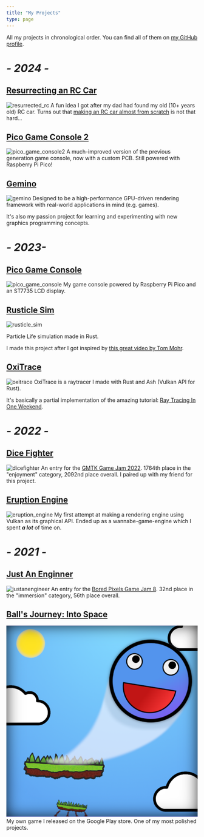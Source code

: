 ```yaml
---
title: "My Projects"
type: page
---
```


All my projects in chronological order.
You can find all of them on [my GitHub profile](https://github.com/GameWin221).

# *- 2024 -*
## [Resurrecting an RC Car](http://gamewin221.github.io/posts/ressurection_of_an_rc_car/)
![resurrected_rc](/images/rccar.png)
A fun idea I got after my dad had found my old (10+ years old) RC car. Turns out that [making an RC car almost from scratch](http://gamewin221.github.io/posts/ressurection_of_an_rc_car/) is not that hard...

## [Pico Game Console 2](https://github.com/GameWin221/PicoGameConsole)
![pico_game_console2](/images/picogameconsole2.png)
A much-improved version of the previous generation game console, now with a custom PCB. Still powered with Raspberry Pi Pico!

## [Gemino](https://github.com/GameWin221/Gemino)
![gemino](/images/EarlyGPUOcclusionCullingTests2.png)
Designed to be a high-performance GPU-driven rendering framework with real-world applications in mind (e.g. games).

It's also my passion project for learning and experimenting with new graphics programming concepts.

# *- 2023-*
## [Pico Game Console](https://github.com/GameWin221/PicoGameConsole)
![pico_game_console](/images/picogameconsole.png)
My game console powered by Raspberry Pi Pico and an ST7735 LCD display.

## [Rusticle Sim](https://github.com/GameWin221/rusticle_sim)
![rusticle_sim](https://user-images.githubusercontent.com/72656547/213253052-80e923ca-bf12-468b-8061-5dea9737a4b3.png)

Particle Life simulation made in Rust.

I made this project after I got inspired by [this great video by Tom Mohr](https://www.youtube.com/watch?v=p4YirERTVF0).

## [OxiTrace](https://github.com/GameWin221/oxi-trace)
![oxitrace](/images/oxitrace.png)
OxiTrace is a raytracer I made with Rust and Ash (Vulkan API for Rust). 

It's basically a partial implementation of the amazing tutorial: [Ray Tracing In One Weekend](https://raytracing.github.io/books/RayTracingInOneWeekend.html).

# *- 2022 -*
## [Dice Fighter](https://gamewin221.itch.io/dice-fighter)
![dicefighter](/images/dicefighter.png)
An entry for the [GMTK Game Jam 2022](https://itch.io/jam/gmtk-jam-2022). 1764th place in the "enjoyment" category, 2092nd place overall. I paired up with my friend for this project.

## [Eruption Engine](https://github.com/GameWin221/Eruption-Engine)
![eruption_engine](https://user-images.githubusercontent.com/72656547/182173442-0d863f3c-ef96-4ec9-ab1b-0ae1a62b3b4e.jpg)
My first attempt at making a rendering engine using Vulkan as its graphical API. Ended up as a wannabe-game-engine which I spent ***a lot*** of time on.

# *- 2021 -*
## [Just An Enginner](https://gamewin221.itch.io/just-an-engineer)
![justanengineer](/images/justanengineer.png)
An entry for the [Bored Pixels Game Jam 8](https://itch.io/jam/bored-pixels-jam-8). 32nd place in the "immersion" category, 56th place overall.

## [Ball's Journey: Into Space](https://play.google.com/store/apps/details?id=com.anwitch.ballsjourney)
![ballsjourney](/images/ballsjourney.png)
My own game I released on the Google Play store. One of my most polished projects.
